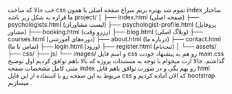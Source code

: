خب حالا که ساخت css تموم شد بهتره بریم سراغ صفحه اصلی یا همون  index ساختار ما قراره به شکل زیر باشه 
project/
│
├── index.html                  (صفحه اصلی)
├── psychologists.html          (لیست مشاوران)
├── psychologist-profile.html   (پروفایل مشاور)
├── booking.html                (رزرو وقت)
├── blog.html                   (وبلاگ اصلی)
├── courses.html                (دوره‌های آموزشی)
├── about.html                  (درباره ما)
├── contact.html                (تماس با ما)
├── login.html                  (ورود)
├── register.html               (ثبت‌نام)
│
└── assets/
    ├── css/
    ├── js/
    └── images/
و اسم فایل css رو هم به پیشنهاد خودت main.css گذاشتم. حالا ازت میخوام با توجه به مستندات پروژه که بالا باهم توافق کردیم اول توضیح متنی کامل مشخصات صفحه index  رو بهم بگی و در صورت توافق باهم فایل html مربوط به این صفحه رو با استفاده از این فایل css  که الان آماده کردیم و bootstrap  میسازیم .
